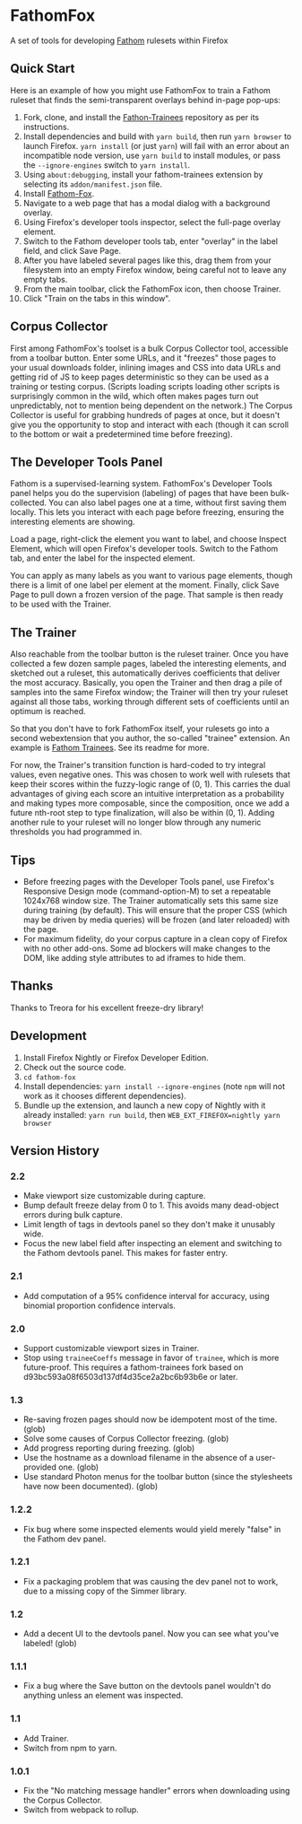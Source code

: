 # FathomFox

A set of tools for developing [Fathom](http://mozilla.github.io/fathom/)
rulesets within Firefox

## Quick Start

Here is an example of how you might use FathomFox to train a Fathom ruleset
that finds the semi-transparent overlays behind in-page pop-ups:

1. Fork, clone, and install the
   [Fathon-Trainees](https://github.com/mozilla/fathom-trainees/) repository as
   per its instructions.
2. Install dependencies and build with `yarn build`, then run `yarn browser` to
   launch Firefox.  `yarn install` (or just `yarn`) will fail with an error
   about an incompatible node version, use `yarn build` to install modules, or
   pass the `--ignore-engines` switch to `yarn install`.
3. Using `about:debugging`, install your fathom-trainees extension by selecting
   its `addon/manifest.json` file.
4. Install [Fathom-Fox](https://addons.mozilla.org/firefox/addon/fathomfox/).
5. Navigate to a web page that has a modal dialog with a background overlay.
6. Using Firefox's developer tools inspector, select the full-page overlay
   element.
7. Switch to the Fathom developer tools tab, enter "overlay" in the label
   field, and click Save Page.
8. After you have labeled several pages like this, drag them from your
   filesystem into an empty Firefox window, being careful not to leave any
   empty tabs.
9. From the main toolbar, click the FathomFox icon, then choose Trainer.
10. Click "Train on the tabs in this window".

## Corpus Collector

First among FathomFox's toolset is a bulk Corpus Collector tool, accessible
from a toolbar button. Enter some URLs, and it "freezes" those pages to your
usual downloads folder, inlining images and CSS into data URLs and getting rid
of JS to keep pages deterministic so they can be used as a training or testing
corpus. (Scripts loading scripts loading other scripts is surprisingly common
in the wild, which often makes pages turn out unpredictably, not to mention
being dependent on the network.) The Corpus Collector is useful for grabbing
hundreds of pages at once, but it doesn't give you the opportunity to stop and
interact with each (though it can scroll to the bottom or wait a predetermined
time before freezing).

## The Developer Tools Panel

Fathom is a supervised-learning system. FathomFox's Developer Tools panel helps
you do the supervision (labeling) of pages that have been bulk-collected. You
can also label pages one at a time, without first saving them locally. This
lets you interact with each page before freezing, ensuring the interesting
elements are showing.

Load a page, right-click the element you want to label, and choose Inspect
Element, which will open Firefox's developer tools. Switch to the Fathom tab,
and enter the label for the inspected element.

You can apply as many labels as you want to various page elements, though there
is a limit of one label per element at the moment. Finally, click Save Page to
pull down a frozen version of the page. That sample is then ready to be used
with the Trainer.

## The Trainer

Also reachable from the toolbar button is the ruleset trainer. Once you have
collected a few dozen sample pages, labeled the interesting elements, and
sketched out a ruleset, this automatically derives coefficients that deliver
the most accuracy. Basically, you open the Trainer and then drag a pile of
samples into the same Firefox window; the Trainer will then try your ruleset
against all those tabs, working through different sets of coefficients until an
optimum is reached.

So that you don't have to fork FathomFox itself, your rulesets go into a second
webextension that you author, the so-called "trainee" extension. An example is
[Fathom Trainees](https://github.com/mozilla/fathom-trainees). See its readme
for more.

For now, the Trainer's transition function is hard-coded to try integral
values, even negative ones. This was chosen to work well with rulesets that
keep their scores within the fuzzy-logic range of (0, 1). This carries the dual
advantages of giving each score an intuitive interpretation as a probability
and making types more composable, since the composition, once we add a future
nth-root step to type finalization, will also be within (0, 1). Adding another
rule to your ruleset will no longer blow through any numeric thresholds you had
programmed in.

## Tips

* Before freezing pages with the Developer Tools panel, use Firefox's
  Responsive Design mode (command-option-M) to set a repeatable 1024x768 window
  size. The Trainer automatically sets this same size during training (by
  default). This will ensure that the proper CSS (which may be driven by media
  queries) will be frozen (and later reloaded) with the page.
* For maximum fidelity, do your corpus capture in a clean copy of Firefox with
  no other add-ons. Some ad blockers will make changes to the DOM, like adding
  style attributes to ad iframes to hide them.

## Thanks

Thanks to Treora for his excellent freeze-dry library!

## Development

1. Install Firefox Nightly or Firefox Developer Edition.
2. Check out the source code.
3. `cd fathom-fox`
4. Install dependencies: `yarn install --ignore-engines` (note `npm` will not
   work as it chooses different dependencies).
5. Bundle up the extension, and launch a new copy of Nightly with it already
   installed: `yarn run build`, then `WEB_EXT_FIREFOX=nightly yarn browser`

## Version History

### 2.2

* Make viewport size customizable during capture.
* Bump default freeze delay from 0 to 1. This avoids many dead-object errors
  during bulk capture.
* Limit length of tags in devtools panel so they don't make it unusably wide.
* Focus the new label field after inspecting an element and switching to the
  Fathom devtools panel. This makes for faster entry.

### 2.1

* Add computation of a 95% confidence interval for accuracy, using binomial
  proportion confidence intervals.

### 2.0

* Support customizable viewport sizes in Trainer.
* Stop using `traineeCoeffs` message in favor of `trainee`, which is more
  future-proof. This requires a fathom-trainees fork based on
  d93bc593a08f6503d137df4d35ce2a2bc6b93b6e or later.

### 1.3

* Re-saving frozen pages should now be idempotent most of the time. (glob)
* Solve some causes of Corpus Collector freezing. (glob)
* Add progress reporting during freezing. (glob)
* Use the hostname as a download filename in the absence of a user-provided
  one. (glob)
* Use standard Photon menus for the toolbar button (since the stylesheets have
  now been documented). (glob)

### 1.2.2

* Fix bug where some inspected elements would yield merely "false" in the
  Fathom dev panel.

### 1.2.1

* Fix a packaging problem that was causing the dev panel not to work, due to a
  missing copy of the Simmer library.

### 1.2

* Add a decent UI to the devtools panel. Now you can see what you've labeled!
  (glob)

### 1.1.1

* Fix a bug where the Save button on the devtools panel wouldn't do anything
  unless an element was inspected.

### 1.1

* Add Trainer.
* Switch from npm to yarn.

### 1.0.1

* Fix the "No matching message handler" errors when downloading using the
  Corpus Collector.
* Switch from webpack to rollup.
